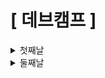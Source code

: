 # [ 데브캠프 ]

<details>
<summary> 첫째날 </summary>

### [ 도구 익숙해지기 ]
#### shadcn/ui

Radix UI와 tailwind css로 만들어진 재사용 가능한 컴포넌트

###### - Radix UI란?

높은 퀄리티와 접근 가능한 디자인 시스템 및 웹 앱을 구축하기 위한 오픈소스 UI 컴포넌트 라이브러리

Radix Primitives는 접근성, 커스텀, 개발 경험에 중점을 둔 하위 수준의 UI 컴포넌트 이 컴포넌트들을 설계 시스템의 기본 디자인 시스템으로 사용하거나 점진적으로 채택할 수 있음

##### 장점

- 종속성으로 설치하는 것이 아닌 복사하여 붙여 넣을 수 있는 재사용 가능한 구성 요소 모음
- Tailwind CSS와 통합된 경량 라이브러리, 간단하고 빠르게 시작할 수 있음

##### 단점

- 컴포넌트의 다양성이 다소 부족할 수 있음, 커스터마이징 기능이 상대적으로 적음

즉 경량하면서도 간단한 사용을 원한다면 shadcn/ui가 하나의 선택지가 될 수 있음

<br/>

#### Zod

정적 유형 추론을 사용한 TypeScript-first 스키마 유효성 검사

###### - 스키마란?

데이터의 형태 및 구조

##### 장점

- 유형 안전 검증을 위한 강력한 TypeScript 지원
- 강력한 검증 기능과 풍부한 검증 API
  - 타입을 알수 없는 외부 데이터를 타입 안전하게 다룰 수 있음
- 뛰어난 오류 메시지 및 오류 처리

##### 단점

- TypeScript에 익숙하지 않은 개발자를 위한 학습 곡선
- TypeScript를 사용하지 않는 프로젝트에 오버헤드가 추가될 수 있음

<br/>

#### React Hook Form

React 기반의 폼 관리 라이브러리로, 간단하고 효율적인 방식으로 폼 유효성 검사와 상태 관리를 처리할 수 있게 도와줌 이를 통해 개발자는 많은 부분을 직접 구현할 필요 없이 더욱 빠르고 효과적인 폼 개발에 집중할 수 있음

##### 장점

- 성능 최적화

  - 내부적으로 성능 최적화를 고려하여 설계되어 입력 필드 갱신 및 다시 렌더링을 최소화하여 불필요한 작업을 방지하고 빠른 사용자 경험을 제공

- 간편한 API

  - 사용하기 쉽고 직관적인 API를 제공하여 이를 통해 개발자는 복잡한 폼 로직을 간결하게 작성할 수 있음

- 유연성과 확장성
  - 다양한 유효성 검사 규칙과 커스텀 유효성 검사 규칙을 사용하여 폼의 요구사항을 쉽게 처리할 수 있음
  - 커스텀 컴포넌트와의 통합이 간단하며, 다른 상태 관리 라이브러리와도 함께 사용할 수 있음

##### 단점

- TypeScript에 익숙하지 않은 개발자를 위한 학습 곡선
- TypeScript를 사용하지 않는 프로젝트에 오버헤드가 추가될 수 있음

</details>
<details>
<summary>둘째날</summary>

### [ 코드 톺아보기 ]
#### 1. Next.js의 14버전인데 App Router 방식이 아닌 Page Router 방식으로 되어있음
Next.js는 13버전부터 기존 pages/디렉토리에서 라우팅 되던 방식과 다르게 app/ 디렉토리로 라우팅하는 방식이 추가되었음
현재 예시 코드를 보면 pages 라우팅 방식으로 되어있어서 14버전을 사용하는데 pages 라우팅 방식을 사용한 이유가 궁금함

#### 2. components 폴더
##### ui 폴더
공통 UI 컴포넌트를 모아놓은 곳
cva함수를 사용하여 버튼 변형을 정의함 cva 함수를 이용하면 변형과 크기에 따라 다른 CSS 클래스 정의할 수 있음
ref를 전달받을 수 있게 forwardRef를 사용하였으며 인터페이스로 기본 버튼 속성과 buttonVariants에서 얻은 변형 프로퍼티를 확장함
Button 컴포넌트를 자세히 살펴보면 asChild 프로퍼티의 값으로 버튼 혹은 슬롯을 렌더링 함
해당 버튼은 variant와 size, className에 따라 렌더링된 엘리먼트에 맞는 CSS 클래스를 적용

##### mode-toogle.tsx와 theme-provider.tsx
테마를 전환하는 기능을 제공하기 next-themes 패키지를 사용하여 테마 관리함
드롭다운메뉴를 통해 lightm, darkm, system 테마중에서 테마를 선택할 수 있음
ThemeProvider로 감싸 애플리케이션의 전역적인 테마를 관리함

#### 3. lib 폴더
utils는 cn 함수를 정의함 해당 함수는 여러 개의 클래스 값을 입력으로 받아 하나의 문자열로 합치는 역할을 함
주로 React 컴포넌트에서 클래스를 동적으로 조작할때 사용 이때 사용된 clsx 함수는 여러 개 클래스 값을 받아서 하나의 문자열로 합치는 역할을 함
또한 tailwind-merge 패키지의 twMerge 함수를 사용하여 Tailwind CSS 클래스를 병합함 해당 함수를 사용하면 CSS 클래스를 조합하고 겹치는 부분을 적절하게 처리할 수 있음

#### 3. pages 폴더
##### _app.tsx
전역적인 스타일을 설정하고 테마를 관리하는 ThemeProvide와 테마 전환 기능을 제공하는 ModeToggle 컴포넌트를 렌더링함

##### index.tsx
react-hook-form을 이용하여 회원가입 페이지를 구현함
해당 회원가입은 이름, 이메일, 연락처, 역할, 비밀번호, 비밀번호 확인으로 되어있으며 두 단계 과정으로 나뉘어져 있음
해당 요소가 더러워져있고(유저가 입력) invalid하지 않다면 다음단계로 나아가 유저 입력을 받을 수 있도록 함
회원가입 폼의 모든 필드가 유효하고 비밀번호와 비밀번호 확인이 일치하는 경우 계정 등록하기 버튼을 클릭하면 alert이 뜨고 아닐 경우 toast로 비밀번호가 일치하지 않는다고 뜸
form 관련 요소(함수, 컴포넌트 등)은 components/ui/form.tsx에 모여 있으니 이해하기 위해서는 두개를 서로 비교하면서 하는것이 좋은듯 <- 이해가 부족해서 추가 공부

#### 4. styles 폴더
스타일 클래스가 dark일 경우 색상을 어두운 모드에 맞게 재정의함

#### 4. validators 폴더
Zod 스키마를 정의함 필드에 대한 유효성 규칙 지정
- 이메일: 문자열, 올바른 이메일 형식
- 전화번호: 11자리 숫자, 010으로 시작
- 이름: 문자열, 2-100자 
- 롤: 문자열, 최소 2자 이상
- 비밀번호: 문자열, 6-100자, 영문,숫자, 특수문자 포함
- 비밀번호 확인: 비밀번호 유효성 규칙과 동일
</details>
